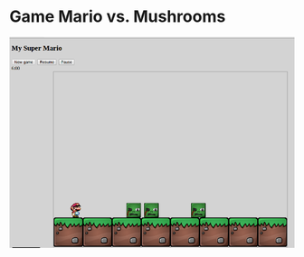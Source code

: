 Game Mario vs. Mushrooms
=====================
![Game screenshot](https://github.com/stopster/mario_vs_mushrooms_js/blob/master/screenshots/game1.png)